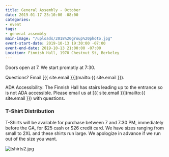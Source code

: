 ```yaml
---
title: General Assembly - October
date: 2019-01-17 23:10:00 -08:00
categories:
- event
tags:
- general assembly
main-image: "/uploads/2018%20group%20photo.jpg"
event-start-date: 2019-10-13 19:30:00 -07:00
event-end-date: 2019-10-13 21:00:00 -07:00
Location: Finnish Hall, 1970 Chestnut St, Berkeley
---
```


Doors open at 7. We start promptly at 7:30.

Questions? Email [{{ site.email }}](mailto:{{ site.email }}).

ADA Accessibility: The Finnish Hall has stairs leading up to the entrance so is not ADA accessible. Please email us at [{{ site.email }}](mailto:{{ site.email }}) with questions.

### T-Shirt Distribution

T-Shirts will be available for purchase between 7 and 7:30 PM, immediately before the GA, for $25 cash or $26 credit card. We have sizes ranging from small to 2XL and these shirts run large. We apologize in advance if we run out of the size you want.

![tshirts2.jpg](/uploads/tshirts2.jpg)